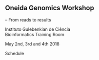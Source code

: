 ## Oneida Genomics Workshop 
– From reads to results

Instituto Gulebenkian de Ciência
<br>Bioinformatics Training Room

May  2nd, 3rd and 4th 2018

Schedule
